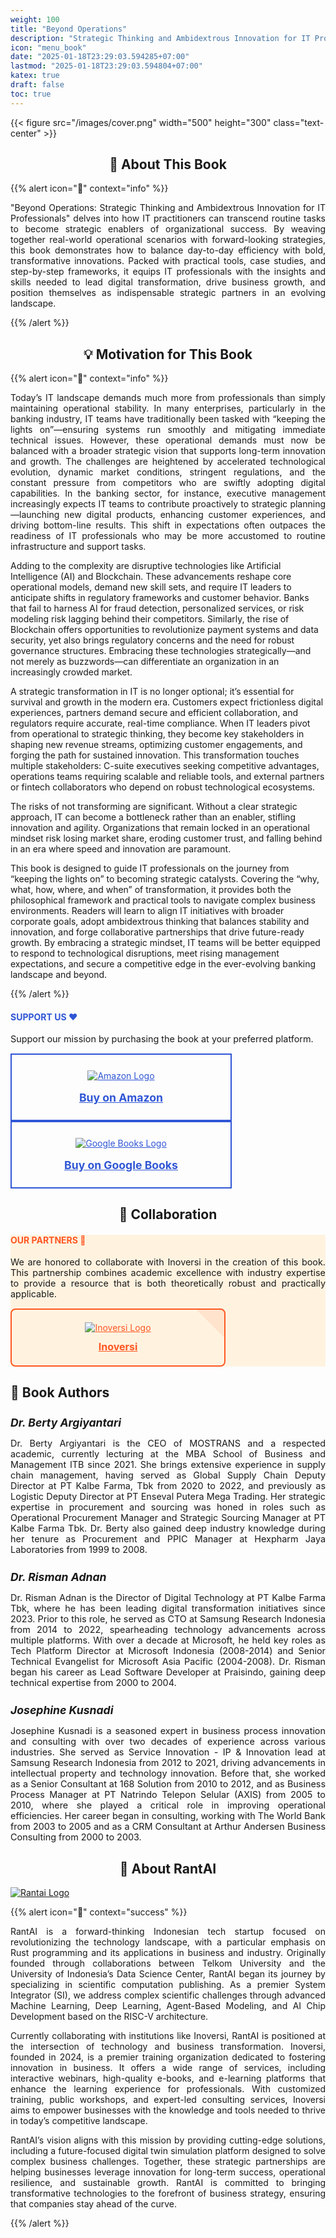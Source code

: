 ```yaml
---
weight: 100
title: "Beyond Operations"
description: "Strategic Thinking and Ambidextrous Innovation for IT Professionals"
icon: "menu_book"
date: "2025-01-18T23:29:03.594285+07:00"
lastmod: "2025-01-18T23:29:03.594804+07:00"
katex: true
draft: false
toc: true
---
```


{{< figure src="/images/cover.png" width="500" height="300" class="text-center" >}}

<center>

## 📘 About This Book

</center>

{{% alert icon="📘" context="info" %}}
<p style="text-align: justify;">
    "Beyond Operations: Strategic Thinking and Ambidextrous Innovation for IT Professionals" delves into how IT practitioners can transcend routine tasks to become strategic enablers of organizational success. By weaving together real-world operational scenarios with forward-looking strategies, this book demonstrates how to balance day-to-day efficiency with bold, transformative innovations. Packed with practical tools, case studies, and step-by-step frameworks, it equips IT professionals with the insights and skills needed to lead digital transformation, drive business growth, and position themselves as indispensable strategic partners in an evolving landscape.
</p>
{{% /alert %}}


<center>

## 💡 Motivation for This Book

</center>

{{% alert icon="📘" context="info" %}}
<p style="text-align: justify;">
Today’s IT landscape demands much more from professionals than simply maintaining operational stability. In many enterprises, particularly in the banking industry, IT teams have traditionally been tasked with “keeping the lights on”—ensuring systems run smoothly and mitigating immediate technical issues. However, these operational demands must now be balanced with a broader strategic vision that supports long-term innovation and growth. The challenges are heightened by accelerated technological evolution, dynamic market conditions, stringent regulations, and the constant pressure from competitors who are swiftly adopting digital capabilities. In the banking sector, for instance, executive management increasingly expects IT teams to contribute proactively to strategic planning—launching new digital products, enhancing customer experiences, and driving bottom-line results. This shift in expectations often outpaces the readiness of IT professionals who may be more accustomed to routine infrastructure and support tasks.

Adding to the complexity are disruptive technologies like Artificial Intelligence (AI) and Blockchain. These advancements reshape core operational models, demand new skill sets, and require IT leaders to anticipate shifts in regulatory frameworks and customer behavior. Banks that fail to harness AI for fraud detection, personalized services, or risk modeling risk lagging behind their competitors. Similarly, the rise of Blockchain offers opportunities to revolutionize payment systems and data security, yet also brings regulatory concerns and the need for robust governance structures. Embracing these technologies strategically—and not merely as buzzwords—can differentiate an organization in an increasingly crowded market.

A strategic transformation in IT is no longer optional; it’s essential for survival and growth in the modern era. Customers expect frictionless digital experiences, partners demand secure and efficient collaboration, and regulators require accurate, real-time compliance. When IT leaders pivot from operational to strategic thinking, they become key stakeholders in shaping new revenue streams, optimizing customer engagements, and forging the path for sustained innovation. This transformation touches multiple stakeholders: C-suite executives seeking competitive advantages, operations teams requiring scalable and reliable tools, and external partners or fintech collaborators who depend on robust technological ecosystems.

The risks of not transforming are significant. Without a clear strategic approach, IT can become a bottleneck rather than an enabler, stifling innovation and agility. Organizations that remain locked in an operational mindset risk losing market share, eroding customer trust, and falling behind in an era where speed and innovation are paramount.

This book is designed to guide IT professionals on the journey from “keeping the lights on” to becoming strategic catalysts. Covering the “why, what, how, where, and when” of transformation, it provides both the philosophical framework and practical tools to navigate complex business environments. Readers will learn to align IT initiatives with broader corporate goals, adopt ambidextrous thinking that balances stability and innovation, and forge collaborative partnerships that drive future-ready growth. By embracing a strategic mindset, IT teams will be better equipped to respond to technological disruptions, meet rising management expectations, and secure a competitive edge in the ever-evolving banking landscape and beyond.</p>
{{% /alert %}}

<div class="row justify-content-center my-4">
    <div class="col-md-8 col-12">
        <div class="card p-4 text-center support-card">
            <h4 class="mb-3" style="color: #3056d5;">SUPPORT US ❤️</h4>
            <p class="card-text text-center">
                Support our mission by purchasing the book at your preferred platform.
            </p>
            <div class="d-flex justify-content-center mb-3 flex-wrap">
                <a href="https://www.amazon.com/dp/B0DRGLFKSP" class="btn btn-lg btn-outline-support m-2 support-btn">
                    <img src="../../images/kindle.png" alt="Amazon Logo" class="support-logo-image">
                    <span class="support-btn-text">Buy on Amazon</span>
                </a>
                <a href="https://play.google.com/store/books/details?id=R246EQAAQBAJ" class="btn btn-lg btn-outline-support m-2 support-btn">
                    <img src="../../images/GBooks.png" alt="Google Books Logo" class="support-logo-image">
                    <span class="support-btn-text">Buy on Google Books</span>
                </a>
            </div>
        </div>
    </div>
</div>

<style>
    .btn-outline-support {
        color: #3056d5;
        border: 2px solid #3056d5;
        background-color: transparent;
        display: flex;
        flex-direction: column;
        align-items: center;
        padding: 25px; /* Increased padding for a more prominent button */
        width: 200px; /* Increased width for better visibility */
        text-align: center;
        transition: all 0.3s ease-in-out; /* Smooth transition for hover effects */
    }
    .btn-outline-support:hover {
        background-color: #3056d5;
        color: white;
        border-color: #3056d5;
    }
    .support-logo-image {
        max-width: 100%;
        height: auto;
        margin-bottom: 16px; /* Increased space between the logo and the button text */
    }
    .support-btn {
        width: 300px; /* Increased width for both buttons */
    }
    .support-btn-text {
        font-weight: bold;
        font-size: 1.1rem; /* Slightly larger text for better readability */
    }
    .support-card {
        transition: box-shadow 0.3s ease-in-out;
    }
    .support-card:hover {
        box-shadow: 0 0 20px #3056d5; /* Glowing border effect when hovered */
    }
</style>

<center>

## 🤝 Collaboration

</center>

<div class="row justify-content-center my-4">
    <div class="col-md-8 col-12">
        <div class="card p-4 text-center collaboration-card">
            <h4 class="mb-3" style="color: #FF5722;">OUR PARTNERS 🤝</h4>
            <p class="card-text text-center">
                We are honored to collaborate with Inoversi in the creation of this book. This partnership combines academic excellence with industry expertise to provide a resource that is both theoretically robust and practically applicable.
            </p>
            <div class="d-flex justify-content-center mb-3 flex-wrap">
                <a href="https://inoversi.id/" target="_blank" class="btn btn-lg btn-outline-collaboration m-2 collaboration-btn">
                    <img src="/images/inoversi-logo.png" alt="Inoversi Logo" class="collaboration-logo-image">
                    <span class="collaboration-btn-text">Inoversi</span>
                </a>
            </div>
        </div>
    </div>
</div>

<style>
    /* Styles for the Collaboration Section */
    .btn-outline-collaboration {
        color: #FF5722;
        border: 2px solid #FF5722;
        background-color: transparent;
        display: flex;
        flex-direction: column;
        align-items: center;
        padding: 20px; /* Slightly less padding than Support Us for variation */
        width: 300px; /* Slightly narrower width */
        text-align: center;
        transition: all 0.3s ease-in-out;
        border-radius: 8px; /* Rounded corners for a fresh look */
        background-image: linear-gradient(45deg, transparent 50%, rgba(255, 87, 34, 0.1) 50%);
        background-size: 200% 100%;
    }
    .btn-outline-collaboration:hover {
        background-color: #FF5722;
        color: white;
        border-color: #FF5722;
        background-position: right center;
        background-image: linear-gradient(45deg, #FF5722 50%, transparent 50%);
    }
    .collaboration-logo-image {
        max-width: 100%;
        height: auto;
        margin-bottom: 12px; /* Less space than Support Us */
        transition: transform 0.3s;
    }
    .collaboration-logo-image:hover {
        transform: scale(1.05); /* Slight zoom on hover */
    }
    .collaboration-btn-text {
        font-weight: bold;
        font-size: 1rem;
    }
    .collaboration-card {
        background-color: #FFF3E0; /* Light orange background for distinction */
        transition: box-shadow 0.3s ease-in-out;
    }
    .collaboration-card:hover {
        box-shadow: 0 0 20px #FF5722; /* Different color glow */
    }
    .card-text {
        font-size: 0.95rem;
        text-align: justify;
    }
    .card-title {
        font-size: 1.1rem;
        margin-bottom: 0.5rem;
    }
</style>

## 👥 Book Authors

</center>

<div class="row flex-xl-wrap pb-4">
    <div class="col-md-4 col-12 py-2">
        <div class="card h-100 features feature-full-bg rounded p-4 position-relative overflow-hidden border-1">
            <div class="card-body p-0 content">
                <h5 class="fs-5 fw-semibold card-title mb-1">Dr. Berty Argiyantari</h5>
                <p class="card-text">
                    Dr. Berty Argiyantari is the CEO of MOSTRANS and a respected academic, currently lecturing at the MBA School of Business and Management ITB since 2021. She brings extensive experience in supply chain management, having served as Global Supply Chain Deputy Director at PT Kalbe Farma, Tbk from 2020 to 2022, and previously as Logistic Deputy Director at PT Enseval Putera Mega Trading. Her strategic expertise in procurement and sourcing was honed in roles such as Operational Procurement Manager and Strategic Sourcing Manager at PT Kalbe Farma Tbk. Dr. Berty also gained deep industry knowledge during her tenure as Procurement and PPIC Manager at Hexpharm Jaya Laboratories from 1999 to 2008.
                </p>
            </div>
        </div>
    </div>
    <div class="col-md-4 col-12 py-2">
        <div class="card h-100 features feature-full-bg rounded p-4 position-relative overflow-hidden border-1">
            <div class="card-body p-0 content">
                <h5 class="fs-5 fw-semibold card-title mb-1">Dr. Risman Adnan</h5>
                <p class="card-text">
                    Dr. Risman Adnan is the Director of Digital Technology at PT Kalbe Farma Tbk, where he has been leading digital transformation initiatives since 2023. Prior to this role, he served as CTO at Samsung Research Indonesia from 2014 to 2022, spearheading technology advancements across multiple platforms. With over a decade at Microsoft, he held key roles as Tech Platform Director at Microsoft Indonesia (2008-2014) and Senior Technical Evangelist for Microsoft Asia Pacific (2004-2008). Dr. Risman began his career as Lead Software Developer at Praisindo, gaining deep technical expertise from 2000 to 2004.
                </p>
            </div>
        </div>
    </div>
    <div class="col-md-4 col-12 py-2">
        <div class="card h-100 features feature-full-bg rounded p-4 position-relative overflow-hidden border-1">
            <div class="card-body p-0 content">
                <h5 class="fs-5 fw-semibold card-title mb-1">Josephine Kusnadi</h5>
                <p class="card-text">
                    Josephine Kusnadi is a seasoned expert in business process innovation and consulting with over two decades of experience across various industries. She served as Service Innovation - IP & Innovation lead at Samsung Research Indonesia from 2012 to 2021, driving advancements in intellectual property and technology innovation. Before that, she worked as a Senior Consultant at 168 Solution from 2010 to 2012, and as Business Process Manager at PT Natrindo Telepon Selular (AXIS) from 2005 to 2010, where she played a critical role in improving operational efficiencies. Her career began in consulting, working with The World Bank from 2003 to 2005 and as a CRM Consultant at Arthur Andersen Business Consulting from 2000 to 2003.
                </p>
            </div>
        </div>
    </div>
</div>

<style>
    /* Additional styles for the Collaboration and Authors sections */
    .card-text {
        font-size: 0.9rem;
        text-align: justify;
    }
    .card-title {
        font-size: 1.1rem;
        margin-bottom: 0.5rem;
    }
    .features {
        transition: transform 0.3s;
    }
    .features:hover {
        transform: translateY(-10px);
    }
</style>

<center>

## 🚀 About RantAI

</center>

<div class="row justify-content-center">
    <div class="col-md-4 col-12 py-2">
        <a class="text-decoration-none text-reset" href="https://rantai.dev/" target="_blank">
            <div class="card h-100 features feature-full-bg rounded p-4 position-relative overflow-hidden border-1 text-center">
                <img src="/images/Logo.png" class="card-img-top" alt="Rantai Logo">
            </div>
        </a>
    </div>
</div>

{{% alert icon="🚀" context="success" %}}
<p style="text-align: justify;">
RantAI is a forward-thinking Indonesian tech startup focused on revolutionizing the technology landscape, with a particular emphasis on Rust programming and its applications in business and industry. Originally founded through collaborations between Telkom University and the University of Indonesia’s Data Science Center, RantAI began its journey by specializing in scientific computation publishing. As a premier System Integrator (SI), we address complex scientific challenges through advanced Machine Learning, Deep Learning, Agent-Based Modeling, and AI Chip Development based on the RISC-V architecture.
</p>

<p style="text-align: justify;">
Currently collaborating with institutions like Inoversi, RantAI is positioned at the intersection of technology and business transformation. Inoversi, founded in 2024, is a premier training organization dedicated to fostering innovation in business. It offers a wide range of services, including interactive webinars, high-quality e-books, and e-learning platforms that enhance the learning experience for professionals. With customized training, public workshops, and expert-led consulting services, Inoversi aims to empower businesses with the knowledge and tools needed to thrive in today’s competitive landscape.
</p>

<p style="text-align: justify;">
RantAI’s vision aligns with this mission by providing cutting-edge solutions, including a future-focused digital twin simulation platform designed to solve complex business challenges. Together, these strategic partnerships are helping businesses leverage innovation for long-term success, operational resilience, and sustainable growth. RantAI is committed to bringing transformative technologies to the forefront of business strategy, ensuring that companies stay ahead of the curve.
</p>
{{% /alert %}}

